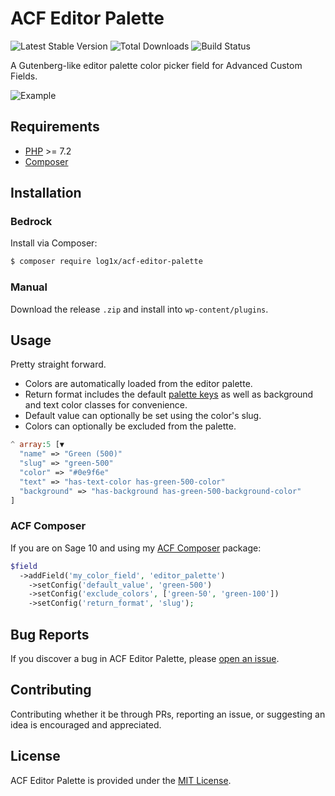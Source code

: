 # ACF Editor Palette

![Latest Stable Version](https://img.shields.io/packagist/v/log1x/acf-editor-palette?style=flat-square)
![Total Downloads](https://img.shields.io/packagist/dt/log1x/acf-editor-palette?style=flat-square)
![Build Status](https://img.shields.io/github/workflow/status/log1x/acf-editor-palette/Compatibility%20Checks)

A Gutenberg-like editor palette color picker field for Advanced Custom Fields.

![Example](https://i.imgur.com/bKKU4Sr.gif)

## Requirements

- [PHP](https://secure.php.net/manual/en/install.php) >= 7.2
- [Composer](https://getcomposer.org/download/)

## Installation

### Bedrock

Install via Composer:

```bash
$ composer require log1x/acf-editor-palette
```

### Manual

Download the release `.zip` and install into `wp-content/plugins`.

## Usage

Pretty straight forward.

- Colors are automatically loaded from the editor palette.
- Return format includes the default [palette keys](https://developer.wordpress.org/block-editor/developers/themes/theme-support/) as well as background and text color classes for convenience.
- Default value can optionally be set using the color's slug.
- Colors can optionally be excluded from the palette.

```php
^ array:5 [▼
  "name" => "Green (500)"
  "slug" => "green-500"
  "color" => "#0e9f6e"
  "text" => "has-text-color has-green-500-color"
  "background" => "has-background has-green-500-background-color"
]
```

### ACF Composer

If you are on Sage 10 and using my [ACF Composer](https://github.com/log1x/acf-composer) package:

```php
$field
  ->addField('my_color_field', 'editor_palette')
    ->setConfig('default_value', 'green-500')
    ->setConfig('exclude_colors', ['green-50', 'green-100'])
    ->setConfig('return_format', 'slug');
```

## Bug Reports

If you discover a bug in ACF Editor Palette, please [open an issue](https://github.com/log1x/acf-editor-palette/issues).

## Contributing

Contributing whether it be through PRs, reporting an issue, or suggesting an idea is encouraged and appreciated.

## License

ACF Editor Palette is provided under the [MIT License](LICENSE.md).
